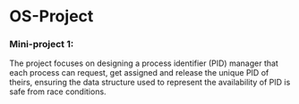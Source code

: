 # OS-Project

### Mini-project 1: 
The project focuses on designing a process identifier (PID) manager that each process can request, get assigned and release the unique PID of theirs, ensuring the data structure used to represent the availability of PID is safe from race conditions.
